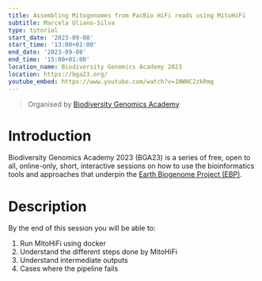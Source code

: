 ```yaml
---
title: Assembling Mitogenomes from PacBio HiFi reads using MitoHiFi
subtitle: Marcela Uliano-Silva
type: tutorial
start_date: '2023-09-08'
start_time: '13:00+01:00'
end_date: '2023-09-08'
end_time: '15:00+01:00'
location_name: Biodiversity Genomics Academy 2023
location: https://bga23.org/
youtube_embed: https://www.youtube.com/watch?v=1NWHC2zkRmg
---
```


> Organised by [Biodiversity Genomics Academy](https://bga23.org/)

# Introduction

Biodiversity Genomics Academy 2023 (BGA23) is a series of free, open to all,
online-only, short, interactive sessions on how to use the bioinformatics
tools and approaches that underpin the [Earth Biogenome Project (EBP)](https://earthbiogenome.org/).

# Description

By the end of this session you will be able to:

1. Run MitoHiFi using docker
2. Understand the different steps done by MitoHiFi
3. Understand intermediate outputs
4. Cases where the pipeline fails
